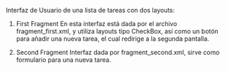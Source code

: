 Interfaz de Usuario de una lista de tareas con dos layouts:

1. First Fragment
   En esta interfaz está dada por el archivo fragment_first.xml, y utiliza layouts tipo CheckBox, así como un botón para añadir una nueva tarea, el cual redirige a la segunda pantalla.

3. Second Fragment
   Interfaz dada por fragment_second.xml, sirve como formulario para una nueva tarea.
